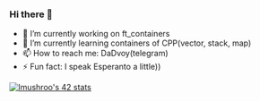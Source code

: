 ### Hi there 👋

<!--
**DaDvoy/DaDvoy** is a ✨ _special_ ✨ repository because its `README.md` (this file) appears on your GitHub profile.

Here are some ideas to get you started:
-->
- 🔭 I’m currently working on ft_containers
- 🌱 I’m currently learning containers of CPP(vector, stack, map)
- 📫 How to reach me: DaDvoy(telegram)
- ⚡ Fun fact: I speak Esperanto a little))
<!--/
- 👯 I’m looking to collaborate on ...
- 🤔 I’m looking for help with ...
- 💬 Ask me about ...
- 📫 How to reach me: ...
- 😄 Pronouns: ...
-->


<!-- [![jaeskim's 42 stats](https://badge42.herokuapp.com/api/stats/lmushroo?lightmode=true)](https://github.com/DaDvoy) -->
[![lmushroo's 42 stats](https://badge42.vercel.app/api/v2/cl29dfglc001109laqxpswyuc/stats?cursusId=21&coalitionId=104)](https://github.com/JaeSeoKim/badge42)

